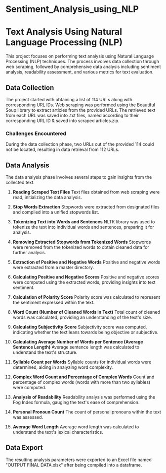 # Sentiment_Analysis_using_NLP

# Text Analysis Using Natural Language Processing (NLP)

This project focuses on performing text analysis using Natural Language Processing (NLP) techniques. The process involves data collection through web scraping, followed by comprehensive data analysis including sentiment analysis, readability assessment, and various metrics for text evaluation.

## Data Collection

The project started with obtaining a list of 114 URLs along with corresponding URL IDs. Web scraping was performed using the Beautiful Soup library to extract articles from the provided URLs. The retrieved text from each URL was saved into .txt files, named according to their corresponding URL ID & saved into scraped articles.zip.

### Challenges Encountered

During the data collection phase, two URLs out of the provided 114 could not be located, resulting in data retrieval from 112 URLs.

## Data Analysis

The data analysis phase involves several steps to gain insights from the collected text.

1. **Reading Scraped Text Files**
   Text files obtained from web scraping were read, initializing the data analysis.

2. **Stop Words Extraction**
   Stopwords were extracted from designated files and compiled into a unified stopwords list.

3. **Tokenizing Text into Words and Sentences**
   NLTK library was used to tokenize the text into individual words and sentences, preparing it for analysis.

4. **Removing Extracted Stopwords from Tokenized Words**
   Stopwords were removed from the tokenized words to obtain cleaned data for further analysis.

5. **Extraction of Positive and Negative Words**
   Positive and negative words were extracted from a master directory.

6. **Calculating Positive and Negative Scores**
   Positive and negative scores were computed using the extracted words, providing insights into text sentiment.

7. **Calculation of Polarity Score**
   Polarity score was calculated to represent the sentiment expressed within the text.

8. **Word Count (Number of Cleaned Words in Text)**
   Total count of cleaned words was calculated, providing an understanding of the text's size.

9. **Calculating Subjectivity Score**
   Subjectivity score was computed, indicating whether the text leans towards being objective or subjective.

10. **Calculating Average Number of Words per Sentence (Average Sentence Length)**
    Average sentence length was calculated to understand the text's structure.

11. **Syllable Count per Words**
    Syllable counts for individual words were determined, aiding in analyzing word complexity.

12. **Complex Word Count and Percentage of Complex Words**
    Count and percentage of complex words (words with more than two syllables) were computed.

13. **Analysis of Readability**
    Readability analysis was performed using the Fog Index formula, gauging the text's ease of comprehension.

14. **Personal Pronoun Count**
    The count of personal pronouns within the text was assessed.

15. **Average Word Length**
    Average word length was calculated to understand the text's lexical characteristics.

## Data Export

The resulting analysis parameters were exported to an Excel file named "OUTPUT FINAL DATA.xlsx" after being compiled into a dataframe.
